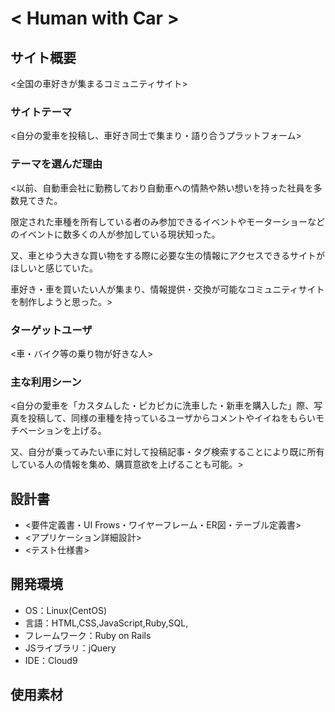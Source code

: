 # < Human with Car >

## サイト概要
<全国の車好きが集まるコミュニティサイト>

### サイトテーマ
<自分の愛車を投稿し、車好き同士で集まり・語り合うプラットフォーム>

### テーマを選んだ理由
<以前、自動車会社に勤務しており自動車への情熱や熱い想いを持った社員を多数見てきた。

 限定された車種を所有している者のみ参加できるイベントやモーターショーなどのイベントに数多くの人が参加している現状知った。

 又、車とゆう大きな買い物をする際に必要な生の情報にアクセスできるサイトがほしいと感じていた。

 車好き・車を買いたい人が集まり、情報提供・交換が可能なコミュニティサイトを制作しようと思った。>

### ターゲットユーザ
<車・バイク等の乗り物が好きな人>

### 主な利用シーン
<自分の愛車を「カスタムした・ピカピカに洗車した・新車を購入した」際、写真を投稿して、同様の車種を持っているユーザからコメントやイイねをもらいモチベーションを上げる。

 又、自分が乗ってみたい車に対して投稿記事・タグ検索することにより既に所有している人の情報を集め、購買意欲を上げることも可能。>

## 設計書
- <要件定義書・UI Frows・ワイヤーフレーム・ER図・テーブル定義書>
- <アプリケーション詳細設計>
- <テスト仕様書>

## 開発環境
- OS：Linux(CentOS)
- 言語：HTML,CSS,JavaScript,Ruby,SQL,
- フレームワーク：Ruby on Rails
- JSライブラリ：jQuery
- IDE：Cloud9

## 使用素材